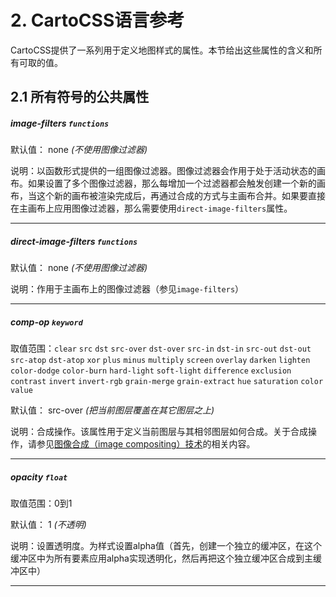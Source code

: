 # 2. CartoCSS语言参考

CartoCSS提供了一系列用于定义地图样式的属性。本节给出这些属性的含义和所有可取的值。

## 2.1 所有符号的公共属性

##### image-filters `functions`

默认值： none _(不使用图像过滤器)_

说明：以函数形式提供的一组图像过滤器。图像过滤器会作用于处于活动状态的画布。如果设置了多个图像过滤器，那么每增加一个过滤器都会触发创建一个新的画布，当这个新的画布被渲染完成后，再通过合成的方式与主画布合并。如果要直接在主画布上应用图像过滤器，那么需要使用`direct-image-filters`属性。

* * *

##### direct-image-filters `functions`

默认值： none _(不使用图像过滤器)_

说明：作用于主画布上的图像过滤器（参见`image-filters`）

* * *

##### comp-op `keyword`

取值范围：`clear` `src` `dst` `src-over` `dst-over` `src-in` `dst-in` `src-out` `dst-out` `src-atop` `dst-atop` `xor` `plus` `minus` `multiply` `screen` `overlay` `darken` `lighten` `color-dodge` `color-burn` `hard-light` `soft-light` `difference` `exclusion` `contrast` `invert` `invert-rgb` `grain-merge` `grain-extract` `hue` `saturation` `color` `value`

默认值： src-over _(把当前图层覆盖在其它图层之上)_

说明：合成操作。该属性用于定义当前图层与其相邻图层如何合成。关于合成操作，请参见[图像合成（image compositing）技术](https://www.mapbox.com/mapbox-studio/compositing-reference/)的相关内容。

* * *

##### opacity `float`

取值范围：0到1

默认值： 1 _(不透明)_

说明：设置透明度。为样式设置alpha值（首先，创建一个独立的缓冲区，在这个缓冲区中为所有要素应用alpha实现透明化，然后再把这个独立缓冲区合成到主缓冲区中）

* * *
